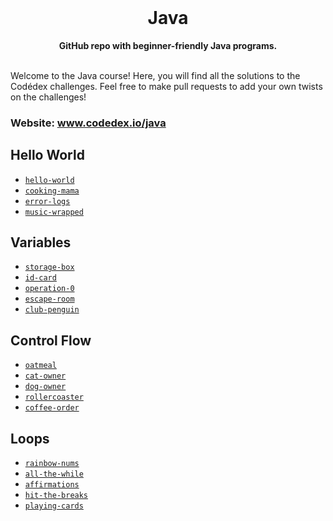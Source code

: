 <div align="center">
  <br>
  <h1>Java</h1>
  <strong>GitHub repo with beginner-friendly Java programs.</strong>
</div>
<br>

Welcome to the Java course! Here, you will find all the solutions to the Codédex challenges. Feel free to make pull requests to add your own twists on the challenges!

### Website: www.codedex.io/java

## Hello World

- [`hello-world`](https://github.com/codedex-io/java-101/blob/main/1-hello-world/02-hello-world.java)
- [`cooking-mama`](https://github.com/codedex-io/java-101/blob/main/1-hello-world/03-cooking-mama.java)
- [`error-logs`](https://github.com/codedex-io/java-101/blob/main/1-hello-world/04-error-logs.java)
- [`music-wrapped`](https://github.com/codedex-io/java-101/blob/main/1-hello-world/05-music-wrapped.java)

## Variables

- [`storage-box`](https://github.com/codedex-io/java-101/blob/main/2-variables/06-storage-box.java)
- [`id-card`](https://github.com/codedex-io/java-101/blob/main/2-variables/07-id-card.java)
- [`operation-0`](https://github.com/codedex-io/java-101/blob/main/2-variables/08-operation-0.java)
- [`escape-room`](https://github.com/codedex-io/java-101/blob/main/2-variables/09-escape-room.java)
- [`club-penguin`](https://github.com/codedex-io/java-101/blob/main/2-variables/10-club-penguin.java)

## Control Flow
- [`oatmeal`](https://github.com/codedex-io/java-101/blob/main/3-control-flow/11-oatmeal.java)
- [`cat-owner`](https://github.com/codedex-io/java-101/blob/main/3-control-flow/12-cat-owner.java)
- [`dog-owner`](https://github.com/codedex-io/java-101/blob/main/3-control-flow/13-dog-owner.java)
- [`rollercoaster`](https://github.com/codedex-io/java-101/blob/main/3-control-flow/14-rollercoaster.java)
- [`coffee-order`](https://github.com/codedex-io/java-101/blob/main/3-control-flow/15-coffee-order.java)

## Loops
- [`rainbow-nums`](https://github.com/codedex-io/java-101/blob/main/4-loops/16-rainbow-nums.java)
- [`all-the-while`](https://github.com/codedex-io/java-101/blob/main/4-loops/17-all-the-while.java)
- [`affirmations`](https://github.com/codedex-io/java-101/blob/main/4-loops/18-affirmations.java)
- [`hit-the-breaks`](https://github.com/codedex-io/java-101/blob/main/4-loops/19-hit-the-breaks.java)
- [`playing-cards`](https://github.com/codedex-io/java-101/blob/main/4-loops/16-playing-cards.java)
